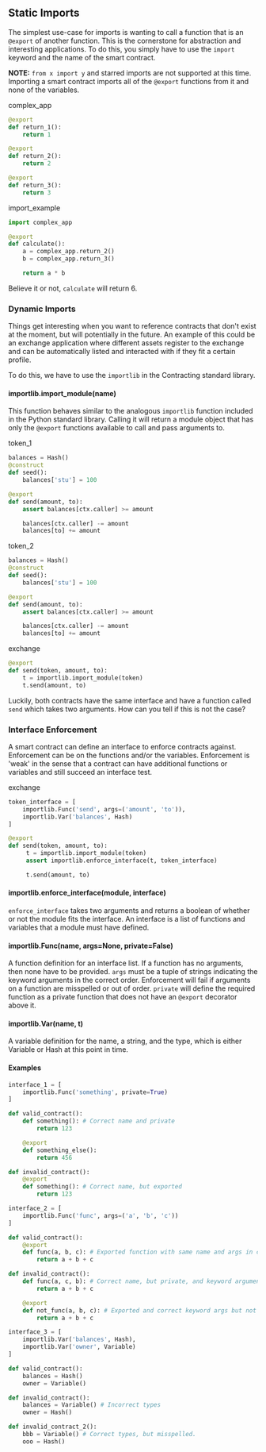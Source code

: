 ## Static Imports

The simplest use-case for imports is wanting to call a function that is an `@export` of another function. This is the cornerstone for abstraction and interesting applications. To do this, you simply have to use the `import` keyword and the name of the smart contract.

__NOTE:__ `from x import y` and starred imports are not supported at this time. Importing a smart contract imports all of the `@export` functions from it and none of the variables.

complex_app
```python
@export
def return_1():
    return 1

@export
def return_2():
    return 2

@export
def return_3():
    return 3
```

import_example
```python
import complex_app

@export
def calculate():
    a = complex_app.return_2()
    b = complex_app.return_3()

    return a * b
```

Believe it or not, `calculate` will return 6.

### Dynamic Imports

Things get interesting when you want to reference contracts that don't exist at the moment, but will potentially in the future. An example of this could be an exchange application where different assets register to the exchange and can be automatically listed and interacted with if they fit a certain profile.

To do this, we have to use the `importlib` in the Contracting standard library.

#### importlib.import_module(name)

This function behaves similar to the analogous `importlib` function included in the Python standard library. Calling it will return a module object that has only the `@export` functions available to call and pass arguments to.

token_1
```python
balances = Hash()
@construct
def seed():
    balances['stu'] = 100

@export
def send(amount, to):
    assert balances[ctx.caller] >= amount

    balances[ctx.caller] -= amount
    balances[to] += amount
```

token_2
```python
balances = Hash()
@construct
def seed():
    balances['stu'] = 100

@export
def send(amount, to):
    assert balances[ctx.caller] >= amount

    balances[ctx.caller] -= amount
    balances[to] += amount
```

exchange
```python
@export
def send(token, amount, to):
    t = importlib.import_module(token)
    t.send(amount, to)
```

Luckily, both contracts have the same interface and have a function called `send` which takes two arguments. How can you tell if this is not the case?

### Interface Enforcement

A smart contract can define an interface to enforce contracts against. Enforcement can be on the functions and/or the variables. Enforcement is 'weak' in the sense that a contract can have additional functions or variables and still succeed an interface test.

exchange
```python
token_interface = [
    importlib.Func('send', args=('amount', 'to')),
    importlib.Var('balances', Hash)
]

@export
def send(token, amount, to):
     t = importlib.import_module(token)
     assert importlib.enforce_interface(t, token_interface)

     t.send(amount, to)
```

#### importlib.enforce_interface(module, interface)

`enforce_interface` takes two arguments and returns a boolean of whether or not the module fits the interface. An interface is a list of functions and variables that a module must have defined.

#### importlib.Func(name, args=None, private=False)

A function definition for an interface list. If a function has no arguments, then none have to be provided. `args` must be a tuple of strings indicating the keyword arguments in the correct order. Enforcement will fail if arguments on a function are misspelled or out of order. `private` will define the required function as a private function that does not have an `@export` decorator above it.

#### importlib.Var(name, t)

A variable definition for the name, a string, and the type, which is either Variable or Hash at this point in time.

#### Examples

```python
interface_1 = [
	importlib.Func('something', private=True)
]

def valid_contract():
	def something(): # Correct name and private
		return 123

	@export
	def something_else():
		return 456

def invalid_contract():
	@export
	def something(): # Correct name, but exported
		return 123
```


```python
interface_2 = [
	importlib.Func('func', args=('a', 'b', 'c'))
]

def valid_contract():
	@export
	def func(a, b, c): # Exported function with same name and args in correct order
		return a + b + c

def invalid_contract():
	def func(a, c, b): # Correct name, but private, and keyword arguments are out of order
		return a + b + c

	@export
	def not_func(a, b, c): # Exported and correct keyword args but not the right name
		return a + b + c
```

```python
interface_3 = [
	importlib.Var('balances', Hash),
	importlib.Var('owner', Variable)
]

def valid_contract():
	balances = Hash()
	owner = Variable()

def invalid_contract():
	balances = Variable() # Incorrect types
	owner = Hash()

def invalid_contract_2():
	bbb = Variable() # Correct types, but misspelled.
	ooo = Hash()
```
